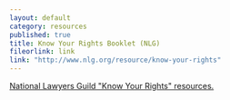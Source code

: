 ```yaml
---
layout: default
category: resources
published: true
title: Know Your Rights Booklet (NLG)
fileorlink: link
link: "http://www.nlg.org/resource/know-your-rights"
---
```



[National Lawyers Guild "Know Your Rights" resources.](http://www.nlg.org/resource/know-your-rights)
